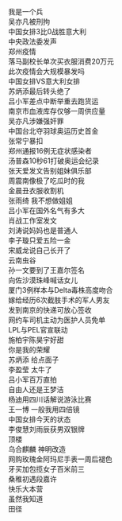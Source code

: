 我是一个兵  
吴亦凡被刑拘  
中国女排3比0战胜意大利  
中央政法委发声  
郑州疫情  
落马副校长单次买衣服消费20万元  
此次疫情会大规模暴发吗  
中国女排VS意大利女排  
苏炳添最后转头绝了  
吕小军差点中断举重去跑货运  
南京市血液库存仅够一周供应量  
吴亦凡涉嫌强奸罪  
中国台北夺羽球奥运历史首金  
张常宁暴扣  
郑州通报16例无症状感染者  
汤普森10秒61打破奥运会纪录  
张天爱发文告别姐妹俱乐部  
周震南像极了吃瓜时的我  
金晨丑衣服收割机  
张雨绮 我不想做姐姐  
吕小军在国外名气有多大  
肖战工作室发文  
刘涛说妈妈也是普通人  
李子璇只爱五险一金  
宋威龙说自己长开了  
云南虫谷  
孙一文要到了王嘉尔签名  
向佐沙漠珠峰喊话女儿  
厦门3例样本与Delta毒株高度吻合  
嫁给经历6次截肢手术的军人男友  
发到南京的快递可放心签收  
网约车司机主动为医护人员免单  
LPL与PEL官宣联动  
施柏宇陈昊宇好甜  
你是我的荣耀  
苏炳添 给点面子  
李盈莹 太牛了  
吕小军百万直拍  
自由人还是王梦洁  
杨迪用四川话解说游泳比赛  
王一博 一般我用四倍镜  
中国女排今天的状态  
李俊慧刘雨辰获男双银牌  
顶楼  
乌合麒麟 神明改造  
网购玫瑰金阿玛尼手表一周后褪色  
牙买加包揽女子百米前三  
桑稚初遇段嘉许  
快乐大本营  
虽然我知道  
田径  
